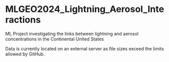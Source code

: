 # MLGEO2024_Lightning_Aerosol_Interactions
ML Project investigating the links between lightning and aerosol concentrations in the Continental United States

Data is currently located on an external server as file sizes exceed the limits allowed by GitHub.
